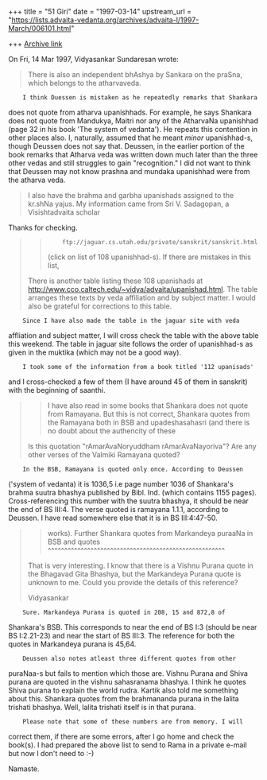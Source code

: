 +++
title = "51 Giri"
date = "1997-03-14"
upstream_url = "https://lists.advaita-vedanta.org/archives/advaita-l/1997-March/006101.html"

+++
[Archive link](https://lists.advaita-vedanta.org/archives/advaita-l/1997-March/006101.html)

On Fri, 14 Mar 1997, Vidyasankar Sundaresan wrote:

> There is also an independent bhAshya by Sankara on the praSna, which
> belongs to the atharvaveda.

        I think Duessen is mistaken as he repeatedly remarks that Shankara
does not quote from atharva upanishhads. For example, he says Shankara
does not quote from Mandukya, Maitri nor any of the AtharvaNa upanishhad
(page 32 in his book 'The system of vedanta'). He repeats this contention
in other places also. I, naturally, assumed that he meant _minor_
upanishhad-s, though Deussen does not say that. Deussen, in the earlier
portion of the book remarks that Atharva veda was written down much later
than the three other vedas and still struggles to gain "recognition."
I did not want to think that Deussen may not know prashna and mundaka
upanishhad were from the atharva veda.

> I also have the brahma and garbha upanishads assigned to the kr.shNa
> yajus. My information came from Sri V. Sadagopan, a Visishtadvaita scholar

Thanks for checking.

> >         ftp://jaguar.cs.utah.edu/private/sanskrit/sanskrit.html
> > (click on list of 108 upanishhad-s). If there are mistakes in this list,
>
> There is another table listing these 108 upanishads at
>         <http://www.cco.caltech.edu/~vidya/advaita/upanishad.html>.
> The table arranges these texts by veda affiliation and by subject matter.
> I would also be grateful for corrections to this table.

        Since I have also made the table in the jaguar site with veda
affliation and subject matter, I will cross check the table with the above
table this weekend. The table in jaguar site follows the order of
upanishhad-s as given in the muktika (which may not be a good way).

        I took some of the information from a book titled '112 upanisads'
and I cross-checked a few of them (I have around 45 of them in sanskrit)
with the beginning of saanthi.

> > I have also read in some books that Shankara does not quote from Ramayana.
> > But this is not correct, Shankara quotes from the Ramayana both in BSB
> > and upadeshasahasri (and there is no doubt about the authencity of these
>
> Is this quotation "rAmarAvaNoryuddham rAmarAvaNayoriva"? Are any other
> verses of the Valmiki Ramayana quoted?

        In the BSB, Ramayana is quoted only once. According to Deussen
('system of vedanta) it is 1036,5 i.e page number 1036 of Shankara's
brahma suutra bhashya published by Bibl. Ind.  (which contains 1155
pages). Cross-referencing this number with the suutra bhashya, it should
be near the end of BS III:4. The verse quoted is ramayana 1.1.1, according
to Deussen. I have read somewhere else that it is in BS III:4:47-50.

 >
> > works). Further Shankara quotes from Markandeya puraaNa in BSB and quotes
>           ^^^^^^^^^^^^^^^^^^^^^^^^^^^^^^^^^^^^^^^^^^^^^^^^^^^^^^
>
> That is very interesting. I know that there is a Vishnu Purana quote in
> the Bhagavad Gita Bhashya, but the Markandeya Purana quote is unknown to
> me. Could you provide the details of this reference?
>
> Vidyasankar

        Sure. Markandeya Purana is quoted in 208, 15 and 872,8 of
Shankara's BSB. This corresponds to near the end of BS I:3 (should be near
BS I:2.21-23) and near the start of BS III:3. The reference for both the
quotes in Markandeya purana is 45,64.

        Deussen also notes atleast three different quotes from other
puraNaa-s but fails to mention which those are. Vishnu Purana and Shiva
purana are quoted in the vishnu sahasranama bhashya. I think he quotes
Shiva purana to explain the world rudra. Kartik also told me something
about this. Shankara quotes from the brahmananda purana in the lalita
trishati bhashya. Well, lalita trishati itself is in that purana.

        Please note that some of these numbers are from memory. I will
correct them, if there are some errors, after I go home and check the
book(s). I had prepared the above list to send to Rama in a private e-mail
but now I don't need to :-)

Namaste.

